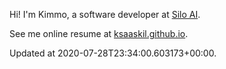 Hi! I'm Kimmo, a software developer at [Silo AI](https://silo.ai/).

See me online resume at [ksaaskil.github.io](https://ksaaskil.github.io).

<!-- updated_at starts -->
Updated at 2020-07-28T23:34:00.603173+00:00.
<!-- updated_at ends -->
